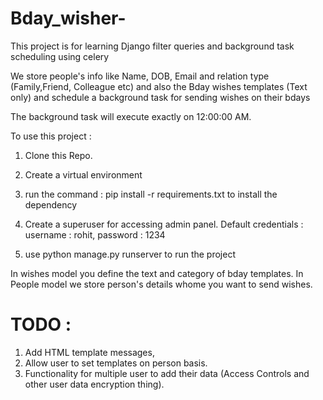 # Bday_wisher-

This project is for learning Django filter queries and background task scheduling using celery

We store people's info like Name, DOB, Email and relation type (Family,Friend, Colleague etc) and also the Bday wishes templates (Text only) and schedule a background task for sending wishes on their bdays

The background task will execute exactly on 12:00:00 AM.

To use this project : 

1. Clone this Repo.

2. Create a virtual environment

3. run the command : pip install -r requirements.txt to install the dependency

4. Create a superuser for accessing admin panel. Default credentials : username : rohit, password : 1234

5. use python manage.py runserver to run the project

In wishes model you define the text and category of bday templates. In People model we store person's details whome you want to send wishes.

# TODO : 

1. Add HTML template messages,
2. Allow user to set templates on person basis.
3. Functionality for multiple user to add their data (Access Controls and other user data encryption thing).
